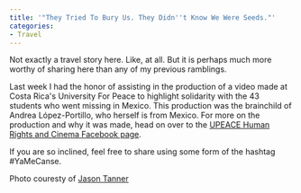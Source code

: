```yaml
---
title: '"They Tried To Bury Us. They Didn''t Know We Were Seeds."'
categories:
- Travel
---
```


Not exactly a travel story here. Like, at all. But it is perhaps much more worthy of sharing here than any of my previous ramblings.

Last week I had the honor of assisting in the production of a video made at Costa Rica's University For Peace to highlight solidarity with the 43 students who went missing in Mexico. This production was the brainchild of Andrea López-Portillo, who herself is from Mexico. For more on the production and why it was made, head on over to the [UPEACE Human Rights and Cinema Facebook page](https://www.facebook.com/hrcinema/posts/1516417455308979).

If you are so inclined, feel free to share using some form of the hashtag #YaMeCanse.

Photo couresty of [Jason Tanner](http://jasontanner.net/)
